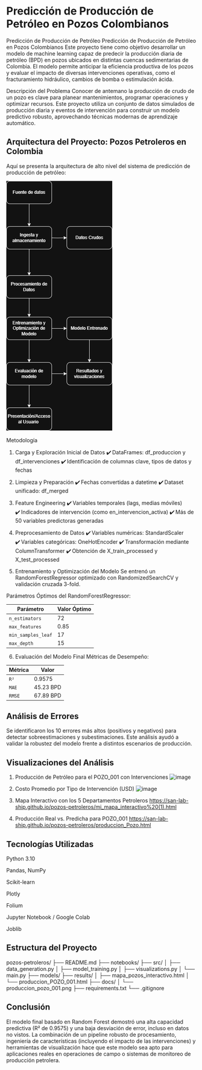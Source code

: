# Predicción de Producción de Petróleo en Pozos Colombianos 

Predicción de Producción de Petróleo Predicción de Producción de Petróleo en Pozos Colombianos
Este proyecto tiene como objetivo desarrollar un modelo de machine learning capaz de predecir la producción diaria de petróleo (BPD) en pozos ubicados en distintas cuencas sedimentarias de Colombia. El modelo permite anticipar la eficiencia productiva de los pozos y evaluar el impacto de diversas intervenciones operativas, como el fracturamiento hidráulico, cambios de bomba o estimulación ácida.

Descripción del Problema
Conocer de antemano la producción de crudo de un pozo es clave para planear mantenimientos, programar operaciones y optimizar recursos. Este proyecto utiliza un conjunto de datos simulados de producción diaria y eventos de intervención para construir un modelo predictivo robusto, aprovechando técnicas modernas de aprendizaje automático.

## Arquitectura del Proyecto: Pozos Petroleros en Colombia

Aquí se presenta la arquitectura de alto nivel del sistema de predicción de producción de petróleo:

![Arquitectura de pozos petroleros en Colombia](arquitectura_pozos_petroleros.png)

Metodología
1. Carga y Exploración Inicial de Datos
✔️ DataFrames: df_produccion y df_intervenciones
✔️ Identificación de columnas clave, tipos de datos y fechas

2. Limpieza y Preparación
✔️ Fechas convertidas a datetime
✔️ Dataset unificado: df_merged

3. Feature Engineering
✔️ Variables temporales (lags, medias móviles)
✔️ Indicadores de intervención (como en_intervencion_activa)
✔️ Más de 50 variables predictoras generadas

4. Preprocesamiento de Datos
✔️ Variables numéricas: StandardScaler
✔️ Variables categóricas: OneHotEncoder
✔️ Transformación mediante ColumnTransformer
✔️ Obtención de X_train_processed y X_test_processed

5. Entrenamiento y Optimización del Modelo
Se entrenó un RandomForestRegressor optimizado con RandomizedSearchCV y validación cruzada 3-fold.

Parámetros Óptimos del RandomForestRegressor:

| Parámetro         | Valor Óptimo |
|-------------------|--------------|
| `n_estimators`    | 72           |
| `max_features`    | 0.85         |
| `min_samples_leaf`| 17           |
| `max_depth`       | 15           |

6. Evaluación del Modelo Final
Métricas de Desempeño:

| Métrica | Valor     |
|---------|-----------|
| `R²`    | 0.9575    |
| `MAE`   | 45.23 BPD |
| `RMSE`  | 67.89 BPD |

## Análisis de Errores
Se identificaron los 10 errores más altos (positivos y negativos) para detectar sobreestimaciones y subestimaciones. Este análisis ayudó a validar la robustez del modelo frente a distintos escenarios de producción.

## Visualizaciones del Análisis
1. Producción de Petróleo para el POZO_001 con Intervenciones
![image](https://github.com/user-attachments/assets/05e51d2a-fe75-404a-a734-277abcf62803)

2. Costo Promedio por Tipo de Intervención (USD)
![image](https://github.com/user-attachments/assets/5d0fd580-5ff8-4472-93da-22b918ecb558)

3. Mapa Interactivo con los 5 Departamentos Petroleros
https://san-lab-ship.github.io/pozos-petroleros/mi_mapa_interactivo%20(1).html

4. Producción Real vs. Predicha para POZO_001
https://san-lab-ship.github.io/pozos-petroleros/produccion_Pozo.html 

## Tecnologías Utilizadas
Python 3.10

Pandas, NumPy

Scikit-learn

Plotly

Folium

Jupyter Notebook / Google Colab

Joblib

## Estructura del Proyecto
pozos-petroleros/
├── README.md
├── notebooks/
├── src/
│   ├── data_generation.py
│   ├── model_training.py
│   ├── visualizations.py
│   └── main.py
├── models/
├── results/
│   ├── mapa_pozos_interactivo.html
│   └── produccion_POZO_001.html
├── docs/
│   └── produccion_pozo_001.png
├── requirements.txt
└── .gitignore
 
## Conclusión

El modelo final basado en Random Forest demostró una alta capacidad predictiva (R² de 0.9575) y una baja desviación de error, incluso en datos no vistos. La combinación de un pipeline robusto de procesamiento, ingeniería de características (incluyendo el impacto de las intervenciones) y herramientas de visualización hace que este modelo sea apto para aplicaciones reales en operaciones de campo o sistemas de monitoreo de producción petrolera.

